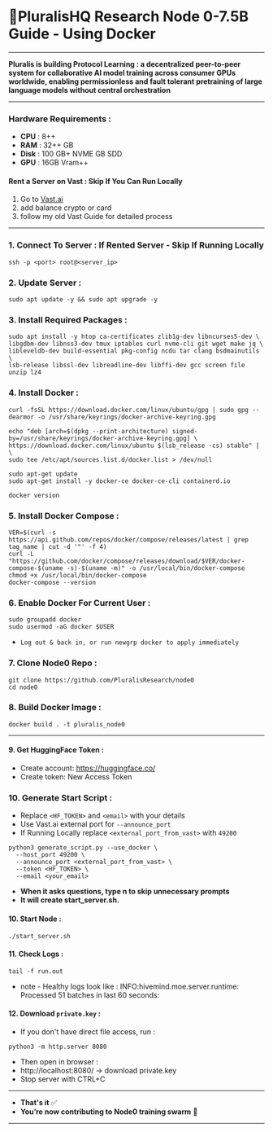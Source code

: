 # 🧩PluralisHQ Research Node 0-7.5B Guide - Using Docker

---

**Pluralis is building Protocol Learning : a decentralized peer-to-peer system for collaborative AI model training across consumer GPUs worldwide, enabling permissionless and fault tolerant pretraining of large language models without central orchestration**

---

### Hardware Requirements :

* **CPU**   : 8++
* **RAM**   : 32++ GB
* **Disk**  : 100 GB+ NVME GB SDD
* **GPU**   : 16GB Vram++

#### Rent a Server on Vast : Skip If You Can Run Locally

1. Go to [Vast.ai](https://cloud.vast.ai/billing/)
2. add balance crypto or card
3. follow my old Vast Guide for detailed process

---

### 1. Connect To Server : If Rented Server - Skip If Running Locally
```
ssh -p <port> root@<server_ip>
```

### 2. Update Server :
```
sudo apt update -y && sudo apt upgrade -y
```

### 3. Install Required Packages :
```
sudo apt install -y htop ca-certificates zlib1g-dev libncurses5-dev \
libgdbm-dev libnss3-dev tmux iptables curl nvme-cli git wget make jq \
libleveldb-dev build-essential pkg-config ncdu tar clang bsdmainutils \
lsb-release libssl-dev libreadline-dev libffi-dev gcc screen file unzip lz4
```

### 4. Install Docker :
```
curl -fsSL https://download.docker.com/linux/ubuntu/gpg | sudo gpg --dearmor -o /usr/share/keyrings/docker-archive-keyring.gpg

echo "deb [arch=$(dpkg --print-architecture) signed-by=/usr/share/keyrings/docker-archive-keyring.gpg] \
https://download.docker.com/linux/ubuntu $(lsb_release -cs) stable" | \
sudo tee /etc/apt/sources.list.d/docker.list > /dev/null

sudo apt-get update
sudo apt-get install -y docker-ce docker-ce-cli containerd.io

docker version
```

### 5. Install Docker Compose :
```
VER=$(curl -s https://api.github.com/repos/docker/compose/releases/latest | grep tag_name | cut -d '"' -f 4)
curl -L "https://github.com/docker/compose/releases/download/$VER/docker-compose-$(uname -s)-$(uname -m)" -o /usr/local/bin/docker-compose
chmod +x /usr/local/bin/docker-compose
docker-compose --version
```

### 6. Enable Docker For Current User :
```
sudo groupadd docker
sudo usermod -aG docker $USER
```

- `Log out & back in, or run newgrp docker to apply immediately`


### 7. Clone Node0 Repo :
```
git clone https://github.com/PluralisResearch/node0
cd node0
```

### 8. Build Docker Image :
```
docker build . -t pluralis_node0
```

---

#### 9. Get HuggingFace Token :

- Create account: https://huggingface.co/
- Create token: New Access Token

### 10. Generate Start Script :

- Replace `<HF_TOKEN>` and `<email>` with your details
- Use Vast.ai external port for `--announce_port`
- If Running Locally replace `<external_port_from_vast>` with `49200`

```
python3 generate_script.py --use_docker \
  --host_port 49200 \
  --announce_port <external_port_from_vast> \
  --token <HF_TOKEN> \
  --email <your_email>
```

- **When it asks questions, type n to skip unnecessary prompts**
- **It will create start_server.sh.**

#### 10. Start Node :
```
./start_server.sh
```

#### 11. Check Logs :
```
tail -f run.out
```

- note - Healthy logs look like : INFO:hivemind.moe.server.runtime: Processed 51 batches in last 60 seconds:

#### 12. Download `private.key` :

- If you don't have direct file access, run :

```
python3 -m http.server 8080
```

- Then open in browser :
- http://localhost:8080/ → download private.key
- Stop server with CTRL+C

---

- **That's it** ✅
- **You’re now contributing to Node0 training swarm** 🚀

---
